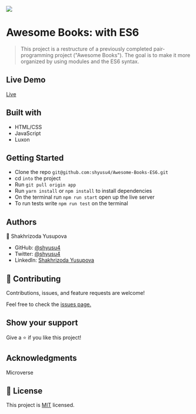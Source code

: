 ![](https://img.shields.io/badge/Microverse-blueviolet)
# Awesome Books: with ES6
> This project is a restructure of a previously completed pair-programming project ("Awesome Books"). The goal is to make it more organized by using modules and the ES6 syntax.

## Live Demo

[Live](https://shyusu4.github.io/Awesome-Books-ES6/)

## Built with

- HTML/CSS
- JavaScript
- Luxon

## Getting Started

- Clone the repo `git@github.com:shyusu4/Awesome-Books-ES6.git`
- cd `into` the project
- Run `git pull origin app`
- Run `yarn install` or `npm install` to install dependencies
- On the terminal run `npm run start` open up the live server
- To run tests write `npm run test` on the terminal

## Authors

👤 Shakhrizoda Yusupova

- GitHub: [@shyusu4](https://github.com/shyusu4)
- Twitter: [@shyusu4](https://twitter.com/shyusu4)
- LinkedIn: [Shakhrizoda Yusupova](https://www.linkedin.com/in/shyusu4/)

## 🤝 Contributing
Contributions, issues, and feature requests are welcome!

Feel free to check the [issues page.](https://github.com/shyusu4/Awesome-Books-ES6/issues)

## Show your support
Give a ⭐️ if you like this project!

## Acknowledgments

Microverse

## 📝 License

This project is [MIT](https://github.com/shyusu4/Awesome-Books-ES6/blob/ES6/MIT.md) licensed.
